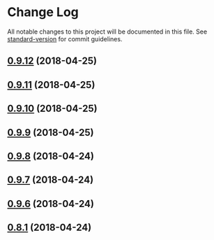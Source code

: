 # Change Log

All notable changes to this project will be documented in this file. See [standard-version](https://github.com/conventional-changelog/standard-version) for commit guidelines.

<a name="0.9.12"></a>
## [0.9.12](https://github.com/UppaJung/rest-contracts/compare/v0.9.11...v0.9.12) (2018-04-25)



<a name="0.9.11"></a>
## [0.9.11](https://github.com/UppaJung/rest-contracts/compare/v0.9.10...v0.9.11) (2018-04-25)



<a name="0.9.10"></a>
## [0.9.10](https://github.com/UppaJung/rest-contracts/compare/v0.9.9...v0.9.10) (2018-04-25)



<a name="0.9.9"></a>
## [0.9.9](https://github.com/UppaJung/rest-contracts/compare/v0.9.8...v0.9.9) (2018-04-25)



<a name="0.9.8"></a>
## [0.9.8](https://github.com/UppaJung/rest-contracts/compare/v0.9.7...v0.9.8) (2018-04-24)



<a name="0.9.7"></a>
## [0.9.7](https://github.com/UppaJung/rest-contracts/compare/v0.9.6...v0.9.7) (2018-04-24)



<a name="0.9.6"></a>
## [0.9.6](https://github.com/UppaJung/rest-contracts/compare/v0.8.1...v0.9.6) (2018-04-24)



<a name="0.8.1"></a>
## [0.8.1](https://github.com/UppaJung/rest-contracts/compare/v0.9.1-1...v0.8.1) (2018-04-24)
